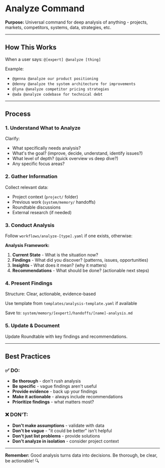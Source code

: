 # Analyze Command

**Purpose:** Universal command for deep analysis of anything - projects, markets, competitors, systems, data, strategies, etc.

---

## How This Works

When a user says: `@[expert] @analyze [thing]`

Example:
- `@genna @analyze our product positioning`
- `@denny @analyze the system architecture for improvements`
- `@lyna @analyze competitor pricing strategies`
- `@ada @analyze codebase for technical debt`

---

## Process

### 1. Understand What to Analyze

Clarify:
- What specifically needs analysis?
- What's the goal? (improve, decide, understand, identify issues?)
- What level of depth? (quick overview vs deep dive?)
- Any specific focus areas?

### 2. Gather Information

Collect relevant data:
- Project context (`project/` folder)
- Previous work (`system/memory/` handoffs)
- Roundtable discussions
- External research (if needed)

### 3. Conduct Analysis

Follow `workflows/analyze-[type].yaml` if one exists, otherwise:

**Analysis Framework:**
1. **Current State** - What is the situation now?
2. **Findings** - What did you discover? (patterns, issues, opportunities)
3. **Insights** - What does it mean? (why it matters)
4. **Recommendations** - What should be done? (actionable next steps)

### 4. Present Findings

Structure: Clear, actionable, evidence-based

Use template from `templates/analysis-template.yaml` if available

Save to: `system/memory/[expert]/handoffs/[name]-analysis.md`

### 5. Update & Document

Update Roundtable with key findings and recommendations.

---

## Best Practices

### ✅ DO:
- **Be thorough** - don't rush analysis
- **Be specific** - vague findings aren't useful
- **Provide evidence** - back up your findings
- **Make it actionable** - always include recommendations
- **Prioritize findings** - what matters most?

### ❌ DON'T:
- **Don't make assumptions** - validate with data
- **Don't be vague** - "it could be better" isn't helpful
- **Don't just list problems** - provide solutions
- **Don't analyze in isolation** - consider project context

---

**Remember:** Good analysis turns data into decisions. Be thorough, be clear, be actionable! 🔍

